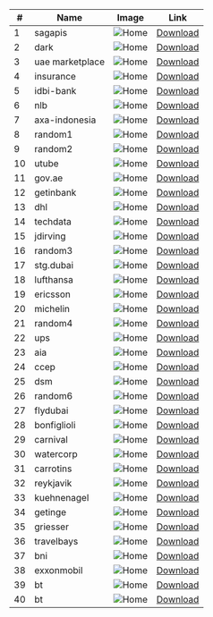 | # | Name | Image      | Link |
|---| ---- | ---------  | ---- |
| 1 | sagapis | ![Home](sagapis/home.png) | [Download](https://github.com/SoftwareAG/webmethods-developer-portal/raw/main/samples/themes/sagapis/theme.zip) |
| 2 | dark | ![Home](dark/home.png) | [Download](https://github.com/SoftwareAG/webmethods-developer-portal/raw/main/samples/themes/dark/theme.zip) |
| 3 | uae marketplace | ![Home](uae-marketplace/home.JPG) | [Download](https://github.com/SoftwareAG/webmethods-developer-portal/raw/main/samples/themes/uae-marketplace/theme.zip) |
| 4 | insurance | ![Home](insurance/home.jpg) | [Download](https://github.com/SoftwareAG/webmethods-developer-portal/raw/main/samples/themes/insurance/theme.zip) |
| 5 | idbi-bank | ![Home](idbi-bank/home.jpg) | [Download](https://github.com/SoftwareAG/webmethods-developer-portal/raw/main/samples/themes/idbi-bank/theme.zip) |
| 6 | nlb | ![Home](nlb/home.png) | [Download](https://github.com/SoftwareAG/webmethods-developer-portal/raw/main/samples/themes/nlb/theme.zip) |
| 7 | axa-indonesia | ![Home](axa-indonesia/home.jpg) | [Download](https://github.com/SoftwareAG/webmethods-developer-portal/raw/main/samples/themes/axa-indonesia/theme.zip) |
| 8 | random1 | ![Home](random1/home.jpg) | [Download](https://github.com/SoftwareAG/webmethods-developer-portal/raw/main/samples/themes/random1/theme.zip) |
| 9 | random2 | ![Home](random2/home.png) | [Download](https://github.com/SoftwareAG/webmethods-developer-portal/raw/main/samples/themes/random2/theme.zip) |
| 10 | utube | ![Home](utube/home.jpg) | [Download](https://github.com/SoftwareAG/webmethods-developer-portal/raw/main/samples/themes/utube/theme.zip) |
| 11 | gov.ae | ![Home](gov.ae/home.png) | [Download](https://github.com/SoftwareAG/webmethods-developer-portal/raw/main/samples/themes/gov.ae/theme.zip) |
| 12 | getinbank | ![Home](getinbank/home.jpg) | [Download](https://github.com/SoftwareAG/webmethods-developer-portal/raw/main/samples/themes/getinbank/theme.zip) |
| 13 | dhl | ![Home](dhl/home.jpg) | [Download](https://github.com/SoftwareAG/webmethods-developer-portal/raw/main/samples/themes/dhl/theme.zip) |
| 14 | techdata | ![Home](techdata/home.jpg) | [Download](https://github.com/SoftwareAG/webmethods-developer-portal/raw/main/samples/themes/techdata/theme.zip) |
| 15 | jdirving | ![Home](jdirving/home.jpg) | [Download](https://github.com/SoftwareAG/webmethods-developer-portal/raw/main/samples/themes/jdirving/theme.zip) |
| 16 | random3 | ![Home](random3/home.jpg) | [Download](https://github.com/SoftwareAG/webmethods-developer-portal/raw/main/samples/themes/random3/theme.zip) |
| 17 | stg.dubai | ![Home](stg.dubai/home.jpg) | [Download](https://github.com/SoftwareAG/webmethods-developer-portal/raw/main/samples/themes/stg.dubai/theme.zip) |
| 18 | lufthansa | ![Home](lufthansa/home.jpg) | [Download](https://github.com/SoftwareAG/webmethods-developer-portal/raw/main/samples/themes/lufthansa/theme.zip) |
| 19 | ericsson | ![Home](ericsson/home.jpg) | [Download](https://github.com/SoftwareAG/webmethods-developer-portal/raw/main/samples/themes/ericsson/theme.zip) |
| 20 | michelin | ![Home](michelin/home.jpg) | [Download](https://github.com/SoftwareAG/webmethods-developer-portal/raw/main/samples/themes/michelin/theme.zip) |
| 21 | random4 | ![Home](random4/home.jpg) | [Download](https://github.com/SoftwareAG/webmethods-developer-portal/raw/main/samples/themes/random4/theme.zip) |
| 22 | ups | ![Home](ups/home.jpg) | [Download](https://github.com/SoftwareAG/webmethods-developer-portal/raw/main/samples/themes/ups/theme.zip) |
| 23 | aia | ![Home](aia/home.jpg) | [Download](https://github.com/SoftwareAG/webmethods-developer-portal/raw/main/samples/themes/aia/theme.zip) |
| 24 | ccep | ![Home](ccep/home.jpg) | [Download](https://github.com/SoftwareAG/webmethods-developer-portal/raw/main/samples/themes/ccep/theme.zip) |
| 25 | dsm | ![Home](dsm/home.jpg) | [Download](https://github.com/SoftwareAG/webmethods-developer-portal/raw/main/samples/themes/dsm/theme.zip) |
| 26 | random6 | ![Home](random6/home.jpg) | [Download](https://github.com/SoftwareAG/webmethods-developer-portal/raw/main/samples/themes/random6/theme.zip) |
| 27 | flydubai | ![Home](flydubai/home.jpg) | [Download](https://github.com/SoftwareAG/webmethods-developer-portal/raw/main/samples/themes/flydubai/theme.zip) |
| 28 | bonfiglioli | ![Home](bonfiglioli/home.png) | [Download](https://github.com/SoftwareAG/webmethods-developer-portal/raw/main/samples/themes/bonfiglioli/theme.zip) |
| 29 | carnival | ![Home](carnival/home.png) | [Download](https://github.com/SoftwareAG/webmethods-developer-portal/raw/main/samples/themes/carnival/theme.zip) |
| 30 | watercorp | ![Home](watercorp/home.png) | [Download](https://github.com/SoftwareAG/webmethods-developer-portal/raw/main/samples/themes/watercorp/theme.zip) |
| 31 | carrotins | ![Home](carrotins/home.png) | [Download](https://github.com/SoftwareAG/webmethods-developer-portal/raw/main/samples/themes/carrotins/theme.zip) |
| 32 | reykjavik | ![Home](reykjavik/home.jpg) | [Download](https://github.com/SoftwareAG/webmethods-developer-portal/raw/main/samples/themes/reykjavik/theme.zip) |
| 33 | kuehnenagel | ![Home](kuehnenagel/home.jpg) | [Download](https://github.com/SoftwareAG/webmethods-developer-portal/raw/main/samples/themes/kuehnenagel/theme.zip) |
| 34 | getinge | ![Home](getinge/home.jpg) | [Download](https://github.com/SoftwareAG/webmethods-developer-portal/raw/main/samples/themes/getinge/theme.zip) |
| 35 | griesser | ![Home](griesser/home.jpg) | [Download](https://github.com/SoftwareAG/webmethods-developer-portal/raw/main/samples/themes/griesser/theme.zip) |
| 36 | travelbays | ![Home](travelbays/home.png) | [Download](https://github.com/SoftwareAG/webmethods-developer-portal/raw/main/samples/themes/travelbays/theme.zip) |
| 37 | bni | ![Home](bni/home.jpg) | [Download](https://github.com/SoftwareAG/webmethods-developer-portal/raw/main/samples/themes/bni/theme.zip) |
| 38 | exxonmobil | ![Home](exxonmobil/home.png) | [Download](https://github.com/SoftwareAG/webmethods-developer-portal/raw/main/samples/themes/exxonmobil/theme.zip) |
| 39 | bt | ![Home](bt/home.jpg) | [Download](https://github.com/SoftwareAG/webmethods-developer-portal/raw/main/samples/themes/bt/theme.zip) |
| 40 | bt | ![Home](kbc/home.jpg) | [Download](https://github.com/SoftwareAG/webmethods-developer-portal/raw/main/samples/themes/kbc/theme.zip) |










